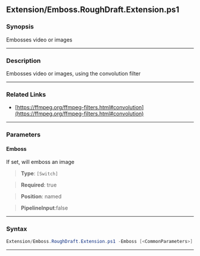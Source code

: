 
Extension/Emboss.RoughDraft.Extension.ps1
-----------------------------------------
### Synopsis
Embosses video or images

---
### Description

Embosses video or images, using the convolution filter

---
### Related Links
* [https://ffmpeg.org/ffmpeg-filters.html#convolution](https://ffmpeg.org/ffmpeg-filters.html#convolution)



---
### Parameters
#### **Emboss**

If set, will emboss an image



> **Type**: ```[Switch]```

> **Required**: true

> **Position**: named

> **PipelineInput**:false



---
### Syntax
```PowerShell
Extension/Emboss.RoughDraft.Extension.ps1 -Emboss [<CommonParameters>]
```
---




